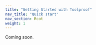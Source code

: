 ```yaml
---
title: "Getting Started with Toolproof"
nav_title: "Quick start"
nav_section: Root
weight: 1
---
```


Coming soon.